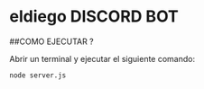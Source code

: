 # eldiego DISCORD BOT

##COMO EJECUTAR ?

Abrir un terminal y ejecutar el siguiente comando:

```
node server.js
```
